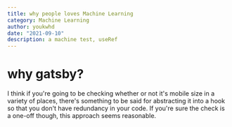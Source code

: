 ```yaml
---
title: why people loves Machine Learning
category: Machine Learning
author: youkwhd
date: "2021-09-10"
description: a machine test, useRef
---
```


# why gatsby?

I think if you're going to be checking whether or not it's mobile size in a variety of places, there's something to be said for abstracting it into a hook so that you don't have redundancy in your code. If you're sure the check is a one-off though, this approach seems reasonable. 